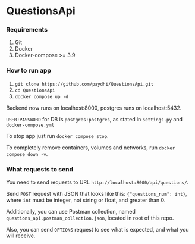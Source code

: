 # QuestionsApi

### Requirements

1. Git
2. Docker
3. Docker-compose >= 3.9

### How to run app

1. `git clone https://github.com/paydhi/QuestionsApi.git`
2. `cd QuestionsApi`
3. `docker compose up -d`

Backend now runs on localhost:8000, postgres runs on localhost:5432.

`USER:PASSWORD` for DB is `postgres:postgres`, as stated in `settings.py` and
`docker-compose.yml`

To stop app just run `docker compose stop`.

To completely remove containers, volumes and networks, run `docker compose down -v`.

### What requests to send

You need to send requests to URL `http://localhost:8000/api/questions/`.

Send `POST` request with JSON that looks like this: `{"questions_num": int}`,
where `int` must be integer, not string or float, and greater than 0.

Additionally, you can use Postman collection, named `questions_api.postman_collection.json`,
located in root of this repo. 

Also, you can send `OPTIONS` request to see what is expected, and
what you will receive.